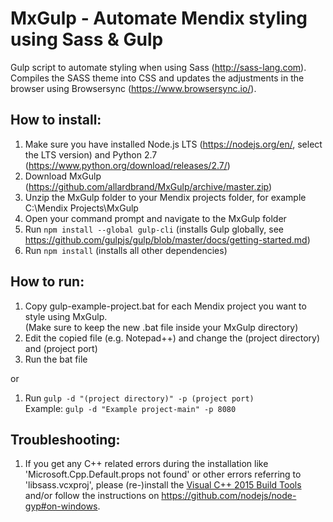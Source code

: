 # MxGulp - Automate Mendix styling using Sass & Gulp
Gulp script to automate styling when using Sass (http://sass-lang.com). Compiles the SASS theme into CSS and updates the adjustments in the browser using Browsersync (https://www.browsersync.io/).

## How to install:  
  
1) Make sure you have installed Node.js LTS (https://nodejs.org/en/, select the LTS version) and Python 2.7 (https://www.python.org/download/releases/2.7/)
2) Download MxGulp (https://github.com/allardbrand/MxGulp/archive/master.zip)
3) Unzip the MxGulp folder to your Mendix projects folder, for example C:\Mendix Projects\MxGulp  
4) Open your command prompt and navigate to the MxGulp folder  
5) Run ```npm install --global gulp-cli``` (installs Gulp globally, see https://github.com/gulpjs/gulp/blob/master/docs/getting-started.md)  
6) Run ```npm install``` (installs all other dependencies)  
  
## How to run:  
1) Copy gulp-example-project.bat for each Mendix project you want to style using MxGulp.   
(Make sure to keep the new .bat file inside your MxGulp directory)
2) Edit the copied file (e.g. Notepad++) and change the (project directory) and (project port)
3) Run the bat file  
  
or
  
1) Run ```gulp -d "(project directory)" -p (project port)```  
      Example: ```gulp -d "Example project-main" -p 8080```

## Troubleshooting:
1) If you get any C++ related errors during the installation like 'Microsoft.Cpp.Default.props not found' or other errors referring to 'libsass.vcxproj', please (re-)install the [Visual C++ 2015 Build Tools](http://landinghub.visualstudio.com/visual-cpp-build-tools) and/or follow the instructions on https://github.com/nodejs/node-gyp#on-windows.
